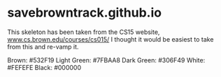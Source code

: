 # savebrowntrack.github.io

This skeleton has been taken from the CS15 website, www.cs.brown.edu/courses/cs015/
I thought it would be easiest to take from this and re-vamp it.

Brown: #532F19
Light Green: #7FBAA8
Dark Green: #306F49
White: #FEFEFE
Black: #000000
